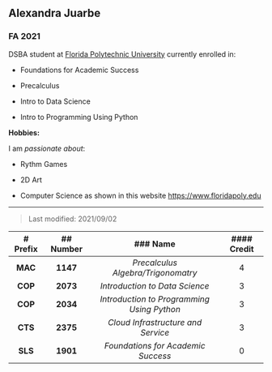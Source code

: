 ## Alexandra Juarbe

### FA 2021

DSBA student at [Florida Polytechnic University](https://www.floridapoly.edu) currently enrolled in: 

- Foundations for Academic Success

- Precalculus

- Intro to Data Science

- Intro to Programming Using Python

**Hobbies:**

I am _passionate about_: 

- Rythm Games

- 2D Art

- Computer Science as shown in this website <https://www.floridapoly.edu>

***

> Last modified: 2021/09/02

|# Prefix   | ## Number  | ### Name                                  | #### Credit |
|:---------:|:----------:|:-----------------------------------------:|:-----------:|
|**MAC**    |**1147**    |_Precalculus Algebra/Trigonomatry_         |4            |
|**COP**    |**2073**    |_Introduction to Data Science_             |3            |
|**COP**    |**2034**    |_Introduction to Programming Using Python_ |3            |
|**CTS**    |**2375**    |_Cloud Infrastructure and Service_         |3            |
|**SLS**    |**1901**    |_Foundations for Academic Success_         |0            |
